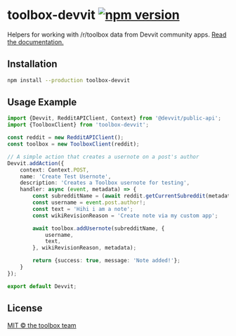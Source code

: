 # toolbox-devvit [![npm version](https://img.shields.io/npm/v/toolbox-devvit.svg)](https://www.npmjs.com/package/toolbox-devvit)

Helpers for working with /r/toolbox data from Devvit community apps. [Read the documentation.](https://toolbox-team.github.io/toolbox-devvit/)

## Installation

```bash
npm install --production toolbox-devvit
```

## Usage Example

```ts
import {Devvit, RedditAPIClient, Context} from '@devvit/public-api';
import {ToolboxClient} from 'toolbox-devvit';

const reddit = new RedditAPIClient();
const toolbox = new ToolboxClient(reddit);

// A simple action that creates a usernote on a post's author
Devvit.addAction({
	context: Context.POST,
	name: 'Create Test Usernote',
	description: 'Creates a Toolbox usernote for testing',
	handler: async (event, metadata) => {
		const subredditName = (await reddit.getCurrentSubreddit(metadata)).name;
		const username = event.post.author!;
		const text = 'Hihi i am a note';
		const wikiRevisionReason = 'Create note via my custom app';

		await toolbox.addUsernote(subredditName, {
			username,
			text,
		}, wikiRevisionReason, metadata);

		return {success: true, message: 'Note added!'};
	}
});

export default Devvit;
```

## License

[MIT &copy; the toolbox team](/LICENSE)
